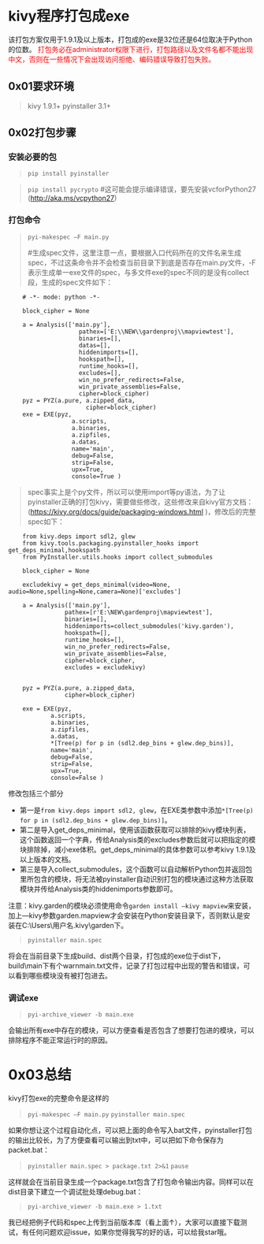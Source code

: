 
kivy程序打包成exe
===

该打包方案仅用于1.9.1及以上版本，打包成的exe是32位还是64位取决于Python的位数。
<font color=red>打包务必在administrator权限下进行，打包路径以及文件名都不能出现中文，否则在一些情况下会出现访问拒绝、编码错误导致打包失败。</font>


## 0x01要求环境

>kivy 1.9.1+
>pyinstaller 3.1+


## 0x02打包步骤

### 安装必要的包

>```pip install pyinstaller```

>```pip install pycrypto```		#这可能会提示编译错误，要先安装vcforPython27 (<http://aka.ms/vcpython27>)


### 打包命令

>```pyi-makespec –F main.py```	
>
>\#生成spec文件，这里注意一点，要根据入口代码所在的文件名来生成spec，不过这条命令并不会检查当前目录下到底是否存在main.py文件，-F表示生成单一exe文件的spec，与多文件exe的spec不同的是没有collect段，生成的spec文件如下：

```
    # -*- mode: python -*-
    
    block_cipher = None
    
    a = Analysis(['main.py'],
                	pathex=['E:\\NEW\\gardenproj\\mapviewtest'],
                	binaries=[],
                	datas=[],
                	hiddenimports=[],
                	hookspath=[],
                	runtime_hooks=[],
                	excludes=[],
                	win_no_prefer_redirects=False,
                	win_private_assemblies=False,
                	cipher=block_cipher)
    pyz = PYZ(a.pure, a.zipped_data,
    	              cipher=block_cipher)
    exe = EXE(pyz,
                  a.scripts,
                  a.binaries,
                  a.zipfiles,
                  a.datas,
                  name='main',
                  debug=False,
                  strip=False,
                  upx=True,
                  console=True )
```
>spec事实上是个py文件，所以可以使用import等py语法，为了让pyinstaller正确的打包kivy，需要做些修改，这些修改来自kivy官方文档：(<https://kivy.org/docs/guide/packaging-windows.html> )，修改后的完整spec如下：

```    
    from kivy.deps import sdl2, glew
    from kivy.tools.packaging.pyinstaller_hooks import get_deps_minimal,hookspath
    from PyInstaller.utils.hooks import collect_submodules
    
    block_cipher = None
    
    excludekivy = get_deps_minimal(video=None, audio=None,spelling=None,camera=None)['excludes']
    
    a = Analysis(['main.py'],
                pathex=[r'E:\NEW\gardenproj\mapviewtest'],
                binaries=[],
                hiddenimports=collect_submodules('kivy.garden'),
                hookspath=[],
                runtime_hooks=[],
                win_no_prefer_redirects=False,
                win_private_assemblies=False,
                cipher=block_cipher,
                excludes = excludekivy)
    
     
    pyz = PYZ(a.pure, a.zipped_data,
                cipher=block_cipher)
     
    exe = EXE(pyz,
            a.scripts,
            a.binaries,
            a.zipfiles,
            a.datas,
            *[Tree(p) for p in (sdl2.dep_bins + glew.dep_bins)],
            name='main',
            debug=False,
            strip=False,
            upx=True,
            console=False )
```
修改包括三个部分

- 第一是`from kivy.deps import sdl2, glew`，在EXE类参数中添加`*[Tree(p) for p in (sdl2.dep_bins + glew.dep_bins)]`。
- 第二是导入get_deps_minimal，使用该函数获取可以排除的kivy模块列表，这个函数返回一个字典，传给Analysis类的excludes参数后就可以把指定的模块排除掉，减小exe体积。get_deps_minimal的具体参数可以参考kivy 1.9.1及以上版本的文档。
- 第三是导入collect_submodules，这个函数可以自动解析Python包并返回包里所包含的模块，将无法被pyinstaller自动识别打包的模块通过这种方法获取模块并传给Analysis类的hiddenimports参数即可。

注意：kivy.garden的模块必须使用命令`garden install –kivy mapview`来安装，加上—kivy参数garden.mapview才会安装在Python安装目录下，否则默认是安装在C:\Users\用户名\.kivy\garden下。

>```pyinstaller main.spec```

将会在当前目录下生成build、dist两个目录，打包成的exe位于dist下，build\main下有个warnmain.txt文件，记录了打包过程中出现的警告和错误，可以看到哪些模块没有被打包进去。


### 调试exe

>```pyi-archive_viewer -b main.exe```

会输出所有exe中存在的模块，可以方便查看是否包含了想要打包进的模块，可以排除程序不能正常运行时的原因。


# 0x03总结
kivy打包exe的完整命令是这样的

>```pyi-makespec –F main.py```
>```pyinstaller main.spec```

如果你想让这个过程自动化点，可以把上面的命令写入bat文件，pyinstaller打包的输出比较长，为了方便查看可以输出到txt中，可以把如下命令保存为packet.bat：

>```pyinstaller main.spec > package.txt 2>&1```
>```pause```

这样就会在当前目录生成一个package.txt包含了打包命令输出内容。同样可以在dist目录下建立一个调试批处理debug.bat：

>```pyi-archive_viewer -b main.exe > 1.txt```


我已经把例子代码和spec上传到当前版本库（看上面↑），大家可以直接下载测试，有任何问题欢迎issue，如果你觉得我写的好的话，可以给我star哦。
